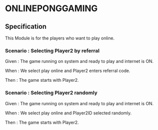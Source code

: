 # ONLINEPONGGAMING

## Specification

This Module is for the players who want to play online.

### Scenario : Selecting Player2 by referral

Given : The game running on system and ready to play and internet is ON.

When : We select play online and Player2 enters referral code.

Then : The game starts with Player2.

### Scenario : Selecting Player2 randomly

Given : The game running on system and ready to play and internet is ON.

When : We select play online and Player2ID selected randomly.

Then : The game starts with Player2.
